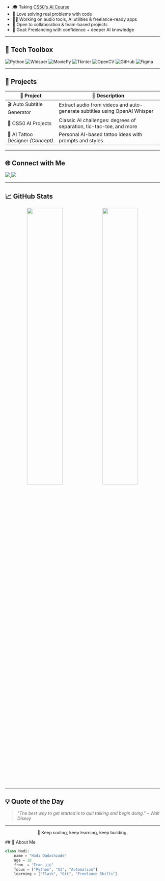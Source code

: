 * 🎓 Taking [CS50's AI Course](https://cs50.harvard.edu/ai/)
* 🧠 Love solving real problems with code
* 👨‍💻 Working on audio tools, AI utilities & freelance-ready apps
* 🤝 Open to collaboration & team-based projects
* 🎯 Goal: Freelancing with confidence + deeper AI knowledge

---

## 🧰 Tech Toolbox

![Python](https://img.shields.io/badge/Python-3776AB?style=for-the-badge&logo=python&logoColor=white)
![Whisper](https://img.shields.io/badge/Whisper-AI-blueviolet?style=for-the-badge)
![MoviePy](https://img.shields.io/badge/MoviePy-video-orange?style=for-the-badge)
![Tkinter](https://img.shields.io/badge/Tkinter-GUI-blue?style=for-the-badge)
![OpenCV](https://img.shields.io/badge/OpenCV-computer--vision-lightgrey?style=for-the-badge)
![GitHub](https://img.shields.io/badge/GitHub-100000?style=for-the-badge&logo=github&logoColor=white)
![Figma](https://img.shields.io/badge/Figma-design-critical?style=for-the-badge&logo=figma&logoColor=white)


---

## 📁 Projects

| 🔧 Project                        | 🚀 Description                                                             |
| --------------------------------- | -------------------------------------------------------------------------- |
| 🎬 Auto Subtitle Generator        | Extract audio from videos and auto-generate subtitles using OpenAI Whisper |
| 🧩 CS50 AI Projects               | Classic AI challenges: degrees of separation, tic-tac-toe, and more        |
| 🧠 AI Tattoo Designer *(Concept)* | Personal AI-based tattoo ideas with prompts and styles                     |

---

## 🌐 Connect with Me

<a href="https://github.com/hadidadashzade">
  <img src="https://img.shields.io/badge/GitHub-%23181717.svg?style=for-the-badge&logo=github&logoColor=white" />
</a>
<a href="https://www.linkedin.com/in/hadi-dadashzade">
  <img src="https://img.shields.io/badge/LinkedIn-blue.svg?style=for-the-badge&logo=linkedin&logoColor=white" />
</a>

---

## 📈 GitHub Stats

<div align="center">
  <img src="https://github-readme-stats.vercel.app/api?username=HadiDadashzade&show_icons=true&theme=tokyonight" width="48%" />
  <img src="https://github-readme-streak-stats.herokuapp.com/?user=HadiDadashzade&theme=tokyonight" width="48%" />
</div>

---

## 💡 Quote of the Day

> *"The best way to get started is to quit talking and begin doing." – Walt Disney*

---

<p align="center">
  🚀 Keep coding, keep learning, keep building.
</p>
## 🚀 About Me

```python
class Hadi:
    name = "Hadi Dadashzade"
    age = 18
    from_ = "Iran 🇮🇷"
    focus = ["Python", "AI", "Automation"]
    learning = ["Flask", "Git", "Freelance Skills"]
```
